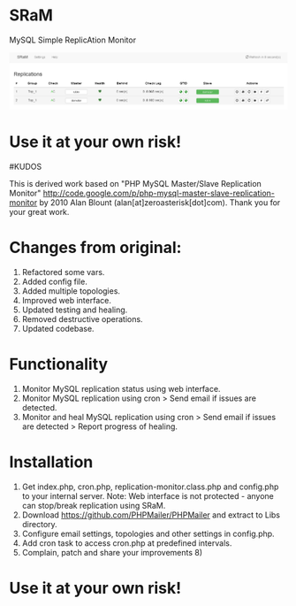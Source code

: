 # SRaM
MySQL Simple ReplicAtion Monitor

![alt tag](https://github.com/Co0olCat/SRaM/blob/master/SRaM.png)

# Use it at your own risk!

#KUDOS

This is derived work based on "PHP MySQL Master/Slave Replication Monitor"
http://code.google.com/p/php-mysql-master-slave-replication-monitor
by 2010 Alan Blount (alan[at]zeroasterisk[dot]com). Thank you for your great work.

# Changes from original:

1. Refactored some vars.
2. Added config file.
3. Added multiple topologies.
4. Improved web interface.
5. Updated testing and healing.
6. Removed destructive operations.
7. Updated codebase.

# Functionality
1. Monitor MySQL replication status using web interface.
2. Monitor MySQL replication using cron > Send email if issues are detected.
3. Monitor and heal MySQL replication using cron > Send email if issues are detected > Report progress of healing.

# Installation
1. Get index.php, cron.php, replication-monitor.class.php and config.php to your internal server.
   Note: Web interface is not protected - anyone can stop/break replication using SRaM.
2. Download https://github.com/PHPMailer/PHPMailer and extract to Libs directory.
3. Configure email settings, topologies and other settings in config.php.
4. Add cron task to access cron.php at predefined intervals.
5. Complain, patch and share your improvements 8)

# Use it at your own risk! 
